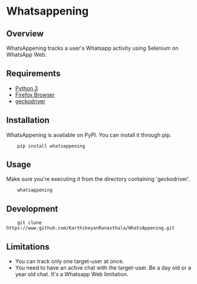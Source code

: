 # Whatsappening

## Overview

WhatsAppening tracks a user's Whatsapp activity using Selenium on WhatsApp Web.

## Requirements

- [Python 3](https://www.python.org/downloads)
- [Firefox Browser](https://www.mozilla.org/firefox)
- [geckodriver](https://github.com/mozilla/geckodriver/releases)

## Installation

WhatsAppening is available on PyPI. You can install it through pip.
```
    pip install whatsappening
```

## Usage

Make sure you're executing it from the directory containing 'geckodriver'.
```
    whatsappening
```

## Development

```
    git clone https://www.github.com/KarthikeyanRanasthala/WhatsAppening.git
```

## Limitations

- You can track only one target-user at once.
- You need to have an active chat with the target-user. Be a day old or a year old chat. It's a Whatsapp Web limitation.